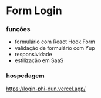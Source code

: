 # Form Login

### funções
- formulário com React Hook Form
- validação de formulário com Yup
- responsividade
- estilização em SaaS

### hospedagem
https://login-phi-dun.vercel.app/
